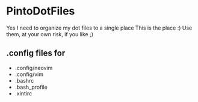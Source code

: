 # PintoDotFiles
Yes I need to organize my dot files to a single place
This is the place :)
Use them, at your own risk, if you like ;)
## .config files for
* .config/neovim
* .config/vim
* .bashrc
* .bash_profile
* .xintirc
